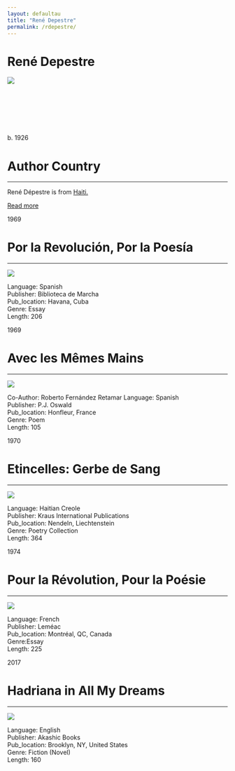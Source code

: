 ```yaml
---
layout: defaultau
title: "René Depestre"
permalink: /rdepestre/
---
```

<!-- partial:index.partial.html -->
<div class="content">
    <h1>René Depestre</h1>
    <div class="quote">
        <div><img src="http://t2.gstatic.com/licensed-image?q=tbn:ANd9GcTiiM9j8IaUVFBGmr_Z2FKlNc6UIauO4Cje3agXlyDzp_ZgtqrX8wng7PovF8NvhsD58C_UxH_grWkJtqM" class="logo"></div>
    </div>
    <div class="timeline">
        <div style="padding-bottom:100px;"></div>
        <div class="block">
            <div class="date right"><p class="right">b. 1926</p></div>
            <div class="dot"></div>
            <div class="left first">
            <div class="author_country">
                <h1>Author Country</h1><hr>
          <div class="aclocation">  <p>René Dépestre is from <a href="{{ site.baseurl }}/14">Haiti.</a></p></div>
              <div class="acreadmore">  <a href="https://en.wikipedia.org/wiki/Ren%C3%A9_Depestre" target="_blank">Read more</a></div>
            </div>
            </div>
        </div>
        <div class="block">
            <div class="date left"><p class="left">1969</p></div>
            <div class="dot"></div>
            <div class="right hide">
                <h1>Por la Revolución, Por la Poesía</h1><hr>
                <p><img src="https://books.google.dm/books/content?id=apXrAAAAMAAJ&printsec=frontcover&img=1&zoom=1&imgtk=AFLRE70hv9zCZStg1i96UNX5BEnZZFdA20z_UNf8-KqFdyc7nf-o_Kwtg6lWE4S-tBoEGs4mrKl5KLVc4sAK5grlQVWFmpYOqbB-Ojis7G2q9A-h28x_MdlY-XWnb1WhsV9ItCiXqAyX"></p>
                <p>
                Language: Spanish<br/>
                Publisher: Biblioteca de Marcha<br/>
                Pub_location: Havana, Cuba<br/>
                Genre: Essay<br/>
                Length: 206<br/>                   </p>
            </div>
        </div>
	  <div class="block">
            <div class="date right"><p class="right">1969</p></div>
            <div class="dot"></div>
            <div class="left hide">
                <h1>Avec les Mêmes Mains</h1><hr>
                <p><img src="https://pictures.abebooks.com/inventory/md/md15373372867.jpg"></p>
                <p>
		    Co-Author: Roberto Fernández Retamar                 
		    Language: Spanish<br/>
                Publisher: P.J. Oswald<br/>
                Pub_location: Honfleur, France<br/>
                Genre: Poem<br/>
                Length: 105<br/>                   </p>
            </div>
        </div>
       <div class="block">
            <div class="date left"><p class="left">1970</p></div>
            <div class="dot"></div>
            <div class="right hide">
                <h1>Etincelles: Gerbe de Sang</h1><hr>
                <p><img src="https://encrypted-tbn0.gstatic.com/images?q=tbn:ANd9GcSFYFwl84a6QBYxVSvmEYdZKPTPXGaPJ0JVGbXZgGk1&s"></p>
                <p>
                Language: Haitian Creole<br/>
                Publisher: Kraus International Publications<br/>
                Pub_location: Nendeln, Liechtenstein<br/>
                Genre: Poetry Collection<br/>
                Length: 364<br/>                   </p>
            </div>
        </div>
       <div class="block">
            <div class="date right"><p class="right">1974</p></div>
            <div class="dot"></div>
            <div class="left hide">
                <h1>Pour la Révolution, Pour la Poésie</h1><hr>
                <p><img src="https://books.google.dm/books/content?id=dG0jAAAAMAAJ&printsec=frontcover&img=1&zoom=1&imgtk=AFLRE72hHTov6tbeWvNj6kkJFutZnv6k8Oy1Qhcbu6AAxxQ759y5oupJ8Obp8wAjUuc6nofGCvVbUjabPFpm5eC_Ff8H-npNpKDZxRwh95eUc8gZFL9G0BKIlz8fpVGF6tfbV4jj5M11"></p>
                <p>
                Language: French<br/>
                Publisher: Leméac<br/>
                Pub_location: Montréal, QC, Canada<br/>
                Genre:Essay <br/>
                Length: 225<br/>                   </p>
            </div>
        </div>
       <div class="block">
            <div class="date left"><p class="left">2017</p></div>
            <div class="dot"></div>
            <div class="right hide">
                <h1>Hadriana in All My Dreams</h1><hr>
                <p><img src="https://i.gr-assets.com/images/S/compressed.photo.goodreads.com/books/1492925638l/33508902.jpg"></p>
                <p>
                Language: English<br/>
                Publisher: Akashic Books<br/>
                Pub_location: Brooklyn, NY, United States<br/>
                Genre: Fiction (Novel)<br/>
                Length: 160<br/>                   </p>
            </div>
        </div>
  <!-- partial -->
<script src='https://cdnjs.cloudflare.com/ajax/libs/jquery/3.1.1/jquery.min.js'></script><script  src="{{ site.baseurl }}/assets/js/authorscript.js"></script>